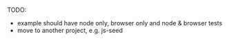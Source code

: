 TODO:
- example should have node only, browser only and node & browser tests
- move to another project, e.g. js-seed
